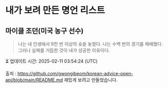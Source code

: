# 내가 보려 만든 명언 리스트

##  마이클 조던(미국 농구 선수)
> 나는 내 인생에서 9천 번 이상의 슛을 놓쳤다. 나는 수백 번의 경기를 패배했다. 그러나 실패를 거듭한 것이 내가 성공한 이유이다.


⏳ 업데이트 시간: 2025-02-11 03:54:24 (UTC)

출처 : https://github.com/gwongibeom/korean-advice-open-api/blob/main/README.md
재밌게 보려고 만들었습니다.
